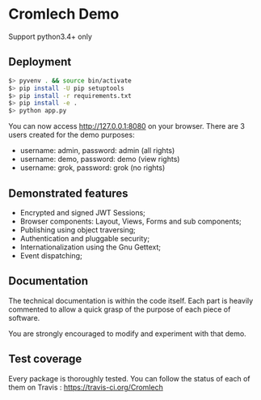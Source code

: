 Cromlech Demo
=============

Support python3.4+ only


Deployment
----------

```bash
$> pyvenv . && source bin/activate
$> pip install -U pip setuptools
$> pip install -r requirements.txt
$> pip install -e .
$> python app.py
```

You can now access http://127.0.0.1:8080 on your browser.
There are 3 users created for the demo purposes:

  - username: admin, password: admin  (all rights)
  - username: demo, password: demo  (view rights)
  - username: grok, password: grok  (no rights)


Demonstrated features
---------------------

  - Encrypted and signed JWT Sessions;
  - Browser components: Layout, Views, Forms and sub components;
  - Publishing using object traversing;
  - Authentication and pluggable security;
  - Internationalization using the Gnu Gettext;
  - Event dispatching;


Documentation
-------------

The technical documentation is within the code itself.
Each part is heavily commented to allow a quick grasp of the purpose
of each piece of software.

You are strongly encouraged to modify and experiment with that demo.


Test coverage
-------------

Every package is thoroughly tested.
You can follow the status of each of them on Travis :
https://travis-ci.org/Cromlech
